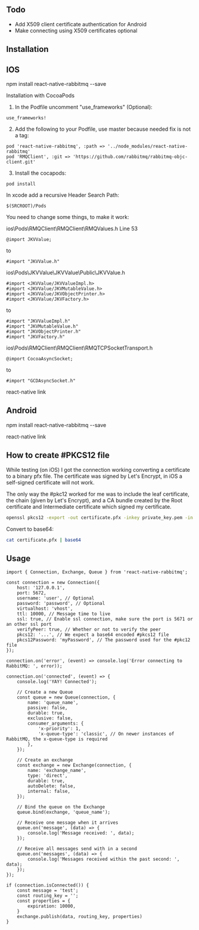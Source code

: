 ## Todo

- Add X509 client certificate authentication for Android
- Make connecting using X509 certificates optional

## Installation

## IOS

npm install react-native-rabbitmq --save

 Installation with CocoaPods

1. In the Podfile uncomment "use_frameworks" (Optional):

```
use_frameworks!
```
2. Add the following to your Podfile, use master because needed fix is not a tag:

```
pod 'react-native-rabbitmq', :path => '../node_modules/react-native-rabbitmq'
pod 'RMQClient', :git => 'https://github.com/rabbitmq/rabbitmq-objc-client.git'
```
3. Install the cocapods:

```
pod install
```



In xcode add a recursive Header Search Path:
```
$(SRCROOT)/Pods
```


You need to change some things, to make it work:

ios\Pods\RMQClient\RMQClient\RMQValues.h Line 53
```
@import JKVValue;
```
to
```
#import "JKVValue.h"
```

ios\Pods\JKVValue\JKVValue\Public\JKVValue.h
```
#import <JKVValue/JKVValueImpl.h>
#import <JKVValue/JKVMutableValue.h>
#import <JKVValue/JKVObjectPrinter.h>
#import <JKVValue/JKVFactory.h>
```
to
```
#import "JKVValueImpl.h"
#import "JKVMutableValue.h"
#import "JKVObjectPrinter.h"
#import "JKVFactory.h"
```

ios\Pods\RMQClient\RMQClient\RMQTCPSocketTransport.h
```
@import CocoaAsyncSocket;
```
to
```
#import "GCDAsyncSocket.h"
```

react-native link


## Android

npm install react-native-rabbitmq --save

react-native link

## How to create #PKCS12 file
While testing (on iOS) I got the connection working converting a certificate to a binary pfx file.
The certificate was signed by Let's Encrypt, in iOS a self-signed certificate will not work.

The only way the #pkc12 worked for me was to include the leaf certificate, the chain (given by Let's Encrypt), and a CA bundle created by the Root certificate and Intermediate certificate which signed my certificate.
 
```bash
openssl pkcs12 -export -out certificate.pfx -inkey private_key.pem -in leaf_certificate.pem -certfile chain.pem -certfile ca.bundle.pem
```

Convert to base64:
```bash
cat certificate.pfx | base64
```



## Usage
```
import { Connection, Exchange, Queue } from 'react-native-rabbitmq';

const connection = new Connection({
    host: '127.0.0.1',
    port: 5672,
    username: 'user', // Optional
    password: 'password', // Optional
    virtualhost: 'vhost',
    ttl: 10000, // Message time to live
    ssl: true, // Enable ssl connection, make sure the port is 5671 or an other ssl port
    verifyPeer: true, // Whether or not to verify the peer
    pkcs12: '...', // We expect a base64 encoded #pkcs12 file
    pkcs12Password: 'myPassword', // The password used for the #pkc12 file
});

connection.on('error', (event) => console.log('Error connecting to RabbitMQ: ', error));

connection.on('connected', (event) => {
    console.log('YAY! Connected');

    // Create a new Queue 
    const queue = new Queue(connection, {
        name: 'queue_name',
        passive: false,
        durable: true,
        exclusive: false,
        consumer_arguments: {
            'x-priority': 1,
            'x-queue-type': 'classic', // On newer instances of RabbitMQ, the x-queue-type is required
        },
    });

    // Create an exchange 
    const exchange = new Exchange(connection, {
        name: 'exchange_name',
        type: 'direct',
        durable: true,
        autoDelete: false,
        internal: false,
    });

    // Bind the queue on the Exchange
    queue.bind(exchange, 'queue_name');

    // Receive one message when it arrives
    queue.on('message', (data) => {
        console.log('Message received: ', data);
    });

    // Receive all messages send with in a second
    queue.on('messages', (data) => {
        console.log('Messages received within the past second: ', data);
    });
});

if (connection.isConnected()) {
    const message = 'test';
    const routing_key = '';
    const properties = {
    	expiration: 10000,
    }
    exchange.publish(data, routing_key, properties)
}

```
